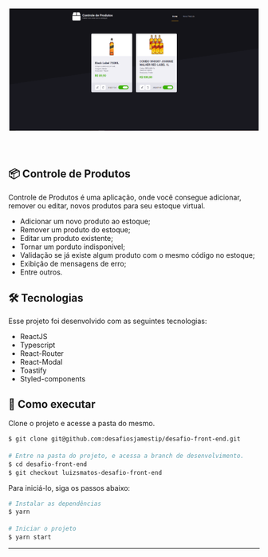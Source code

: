 <h1 align="center">
    <img alt="Produtos" src="./layout.png" width="500px"/>
</h1>

<br>

## 📦 Controle de Produtos

Controle de Produtos é uma aplicação, onde você consegue adicionar, remover ou editar, novos produtos para seu estoque virtual.
- Adicionar um novo produto ao estoque;
- Remover um produto do estoque;
- Editar um produto existente;
- Tornar um porduto indisponível;
- Validação se já existe algum produto com o mesmo código no estoque;	
- Exibição de mensagens de erro;
- Entre outros.

## 🛠 Tecnologias

Esse projeto foi desenvolvido com as seguintes tecnologias:

- ReactJS
- Typescript
- React-Router
- React-Modal
- Toastify
- Styled-components

## 🚀 Como executar

Clone o projeto e acesse a pasta do mesmo.

```bash
$ git clone git@github.com:desafiosjamestip/desafio-front-end.git

# Entre na pasta do projeto, e acessa a branch de desenvolvimento.
$ cd desafio-front-end
$ git checkout luizsmatos-desafio-front-end
```

Para iniciá-lo, siga os passos abaixo:
```bash
# Instalar as dependências
$ yarn

# Iniciar o projeto
$ yarn start
```

---

